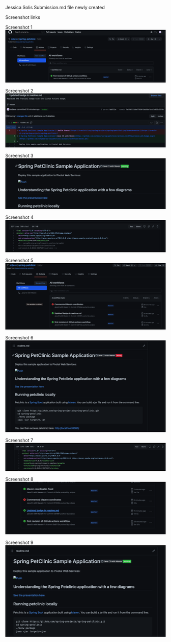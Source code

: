 Jessica Solis Submission.md file newly created

Screenshot links

Screenshot 1 
![Screen Capture #1](figures/Screenshot1.png)

Screenshot 2
![Screen Capture #1](figures/Screenshot2.png)

Screenshot 3
![Screen Capture #1](figures/Screenshot3.png)

Screenshot 4 
![Screen Capture #1](figures/Screenshot4.png)

Screenshot 5
![Screen Capture #1](figures/Screenshot5.png)

Screenshot 6
![Screen Capture #1](figures/Screenshot6.png)

Screenshot 7
![Screen Capture #1](figures/Screenshot7.png)

Screenshot 8
![Screen Capture #1](figures/Screenshot8.png)

Screenshot 9
![Screen Capture #1](figures/Screenshot9.png)
